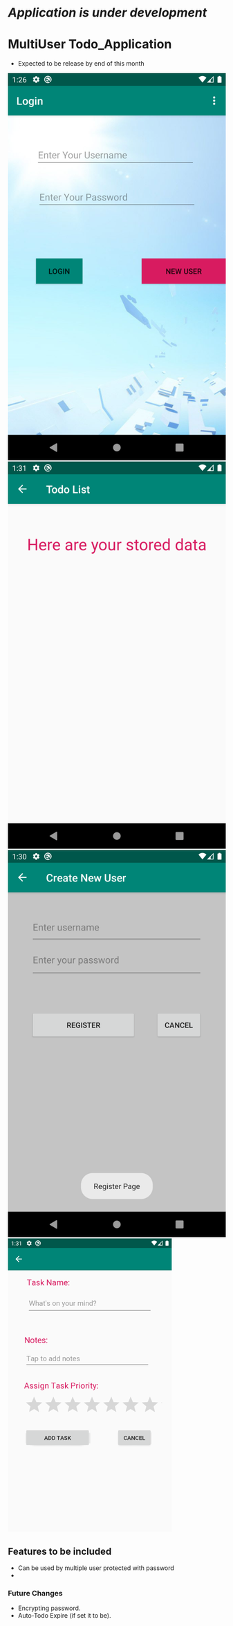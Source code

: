 # *Application is under development*

# MultiUser Todo_Application

* Expected to be release by end of this month

![Preview Application](/Screenshot_1580759784.png)
![Preview Application](/Screenshot_1580760064.png)
![Preview Application](/Screenshot_1580760051.png)
![Preview Application](/task_addition.PNG)

## Features to be included

* Can be used by multiple user protected with password
* 
 
### Future Changes

* Encrypting password.
* Auto-Todo Expire (if set it to be).

